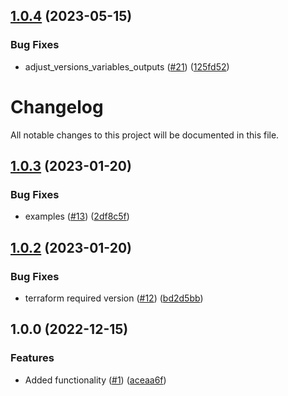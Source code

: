 ## [1.0.4](https://github.com/justtrackio/terraform-aws-dynamodb-table/compare/v1.0.3...v1.0.4) (2023-05-15)


### Bug Fixes

* adjust_versions_variables_outputs ([#21](https://github.com/justtrackio/terraform-aws-dynamodb-table/issues/21)) ([125fd52](https://github.com/justtrackio/terraform-aws-dynamodb-table/commit/125fd52083a0ec16d26cb04026abe8e65cb4a222))

# Changelog

All notable changes to this project will be documented in this file.

## [1.0.3](https://github.com/justtrackio/terraform-aws-dynamodb-table/compare/v1.0.2...v1.0.3) (2023-01-20)


### Bug Fixes

* examples ([#13](https://github.com/justtrackio/terraform-aws-dynamodb-table/issues/13)) ([2df8c5f](https://github.com/justtrackio/terraform-aws-dynamodb-table/commit/2df8c5f489568d30392c17660eb21b6b0cbf8e47))

## [1.0.2](https://github.com/justtrackio/terraform-aws-dynamodb-table/compare/v1.0.1...v1.0.2) (2023-01-20)


### Bug Fixes

* terraform required version ([#12](https://github.com/justtrackio/terraform-aws-dynamodb-table/issues/12)) ([bd2d5bb](https://github.com/justtrackio/terraform-aws-dynamodb-table/commit/bd2d5bb2f7312325fb3d370a664d88b3db7b0881))

## 1.0.0 (2022-12-15)


### Features

* Added functionality ([#1](https://github.com/justtrackio/terraform-aws-dynamodb-table/issues/1)) ([aceaa6f](https://github.com/justtrackio/terraform-aws-dynamodb-table/commit/aceaa6f82afdddabb09d3e83e922ffd6e8c16f69))
